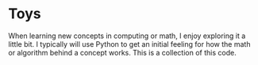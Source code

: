 # Toys
When learning new concepts in computing or math, I enjoy exploring it a little bit. I typically will use Python to get an initial feeling for how the math or algorithm behind a concept works. This is a collection of this code.

